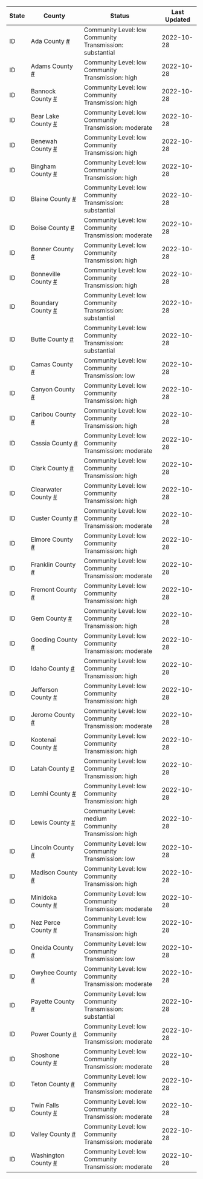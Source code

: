 State | County | Status | Last Updated
--- | --- | --- | --- 
ID | Ada County <a href="#ada_county">#</a> | <a name="ada_county"></a>Community Level: low<br/>Community Transmission: substantial | 2022-10-28
ID | Adams County <a href="#adams_county">#</a> | <a name="adams_county"></a>Community Level: low<br/>Community Transmission: high | 2022-10-28
ID | Bannock County <a href="#bannock_county">#</a> | <a name="bannock_county"></a>Community Level: low<br/>Community Transmission: high | 2022-10-28
ID | Bear Lake County <a href="#bear_lake_county">#</a> | <a name="bear_lake_county"></a>Community Level: low<br/>Community Transmission: moderate | 2022-10-28
ID | Benewah County <a href="#benewah_county">#</a> | <a name="benewah_county"></a>Community Level: low<br/>Community Transmission: high | 2022-10-28
ID | Bingham County <a href="#bingham_county">#</a> | <a name="bingham_county"></a>Community Level: low<br/>Community Transmission: high | 2022-10-28
ID | Blaine County <a href="#blaine_county">#</a> | <a name="blaine_county"></a>Community Level: low<br/>Community Transmission: substantial | 2022-10-28
ID | Boise County <a href="#boise_county">#</a> | <a name="boise_county"></a>Community Level: low<br/>Community Transmission: moderate | 2022-10-28
ID | Bonner County <a href="#bonner_county">#</a> | <a name="bonner_county"></a>Community Level: low<br/>Community Transmission: high | 2022-10-28
ID | Bonneville County <a href="#bonneville_county">#</a> | <a name="bonneville_county"></a>Community Level: low<br/>Community Transmission: high | 2022-10-28
ID | Boundary County <a href="#boundary_county">#</a> | <a name="boundary_county"></a>Community Level: low<br/>Community Transmission: substantial | 2022-10-28
ID | Butte County <a href="#butte_county">#</a> | <a name="butte_county"></a>Community Level: low<br/>Community Transmission: substantial | 2022-10-28
ID | Camas County <a href="#camas_county">#</a> | <a name="camas_county"></a>Community Level: low<br/>Community Transmission: low | 2022-10-28
ID | Canyon County <a href="#canyon_county">#</a> | <a name="canyon_county"></a>Community Level: low<br/>Community Transmission: high | 2022-10-28
ID | Caribou County <a href="#caribou_county">#</a> | <a name="caribou_county"></a>Community Level: low<br/>Community Transmission: high | 2022-10-28
ID | Cassia County <a href="#cassia_county">#</a> | <a name="cassia_county"></a>Community Level: low<br/>Community Transmission: moderate | 2022-10-28
ID | Clark County <a href="#clark_county">#</a> | <a name="clark_county"></a>Community Level: low<br/>Community Transmission: high | 2022-10-28
ID | Clearwater County <a href="#clearwater_county">#</a> | <a name="clearwater_county"></a>Community Level: low<br/>Community Transmission: high | 2022-10-28
ID | Custer County <a href="#custer_county">#</a> | <a name="custer_county"></a>Community Level: low<br/>Community Transmission: moderate | 2022-10-28
ID | Elmore County <a href="#elmore_county">#</a> | <a name="elmore_county"></a>Community Level: low<br/>Community Transmission: high | 2022-10-28
ID | Franklin County <a href="#franklin_county">#</a> | <a name="franklin_county"></a>Community Level: low<br/>Community Transmission: moderate | 2022-10-28
ID | Fremont County <a href="#fremont_county">#</a> | <a name="fremont_county"></a>Community Level: low<br/>Community Transmission: high | 2022-10-28
ID | Gem County <a href="#gem_county">#</a> | <a name="gem_county"></a>Community Level: low<br/>Community Transmission: high | 2022-10-28
ID | Gooding County <a href="#gooding_county">#</a> | <a name="gooding_county"></a>Community Level: low<br/>Community Transmission: moderate | 2022-10-28
ID | Idaho County <a href="#idaho_county">#</a> | <a name="idaho_county"></a>Community Level: low<br/>Community Transmission: high | 2022-10-28
ID | Jefferson County <a href="#jefferson_county">#</a> | <a name="jefferson_county"></a>Community Level: low<br/>Community Transmission: high | 2022-10-28
ID | Jerome County <a href="#jerome_county">#</a> | <a name="jerome_county"></a>Community Level: low<br/>Community Transmission: moderate | 2022-10-28
ID | Kootenai County <a href="#kootenai_county">#</a> | <a name="kootenai_county"></a>Community Level: low<br/>Community Transmission: high | 2022-10-28
ID | Latah County <a href="#latah_county">#</a> | <a name="latah_county"></a>Community Level: low<br/>Community Transmission: high | 2022-10-28
ID | Lemhi County <a href="#lemhi_county">#</a> | <a name="lemhi_county"></a>Community Level: low<br/>Community Transmission: high | 2022-10-28
ID | Lewis County <a href="#lewis_county">#</a> | <a name="lewis_county"></a>Community Level: medium<br/>Community Transmission: high | 2022-10-28
ID | Lincoln County <a href="#lincoln_county">#</a> | <a name="lincoln_county"></a>Community Level: low<br/>Community Transmission: low | 2022-10-28
ID | Madison County <a href="#madison_county">#</a> | <a name="madison_county"></a>Community Level: low<br/>Community Transmission: high | 2022-10-28
ID | Minidoka County <a href="#minidoka_county">#</a> | <a name="minidoka_county"></a>Community Level: low<br/>Community Transmission: moderate | 2022-10-28
ID | Nez Perce County <a href="#nez_perce_county">#</a> | <a name="nez_perce_county"></a>Community Level: low<br/>Community Transmission: high | 2022-10-28
ID | Oneida County <a href="#oneida_county">#</a> | <a name="oneida_county"></a>Community Level: low<br/>Community Transmission: low | 2022-10-28
ID | Owyhee County <a href="#owyhee_county">#</a> | <a name="owyhee_county"></a>Community Level: low<br/>Community Transmission: moderate | 2022-10-28
ID | Payette County <a href="#payette_county">#</a> | <a name="payette_county"></a>Community Level: low<br/>Community Transmission: substantial | 2022-10-28
ID | Power County <a href="#power_county">#</a> | <a name="power_county"></a>Community Level: low<br/>Community Transmission: moderate | 2022-10-28
ID | Shoshone County <a href="#shoshone_county">#</a> | <a name="shoshone_county"></a>Community Level: low<br/>Community Transmission: moderate | 2022-10-28
ID | Teton County <a href="#teton_county">#</a> | <a name="teton_county"></a>Community Level: low<br/>Community Transmission: moderate | 2022-10-28
ID | Twin Falls County <a href="#twin_falls_county">#</a> | <a name="twin_falls_county"></a>Community Level: low<br/>Community Transmission: moderate | 2022-10-28
ID | Valley County <a href="#valley_county">#</a> | <a name="valley_county"></a>Community Level: low<br/>Community Transmission: moderate | 2022-10-28
ID | Washington County <a href="#washington_county">#</a> | <a name="washington_county"></a>Community Level: low<br/>Community Transmission: moderate | 2022-10-28
